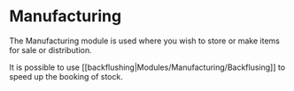 # Manufacturing

The Manufacturing module is used where you wish to store or make items for sale or distribution.

It is possible to use [[backflushing|Modules/Manufacturing/Backflusing]] to speed up the booking of stock.

